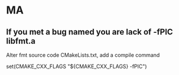 # MA

## If you met a bug named you are lack of -fPIC libfmt.a

Alter fmt source code CMakeLists.txt, add a compile command 

set(CMAKE_CXX_FLAGS "${CMAKE_CXX_FLAGS} -fPIC")
